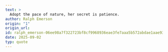 ```yaml
---
text: >
  Adopt the pace of nature, her secret is patience.
author: Ralph Emerson
origin: "1"
origin_url: 
id: ralph_emerson-06ee98a7f322723bf8cf9968936eae3fe7aaa5b572abdae1aae931dd308b50b9
date: 2025-09-02
typ: quote
---
```

